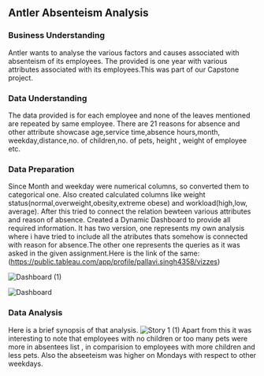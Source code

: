 ## Antler Absenteism Analysis
### Business Understanding
Antler wants to analyse the various factors and causes associated with absenteism of its employees.
The provided is one year with various attributes associated with its employees.This was part of 
our Capstone project.

### Data Understanding
The data provided is for each employee and none of the leaves mentioned are repeated by same employee.
There are 21 reasons for absence and other attribute showcase age,service time,absence hours,month, 
weekday,distance,no. of children,no. of pets, height , weight of employee etc.

### Data Preparation
Since Month and weekday were numerical columns, so converted them to categorical one. Also created
calculated columns like weight status(normal,overweight,obesity,extreme obese) and workload(high,low,
average). After this tried to connect the relation bewteen various attributes and reason of absence.
Created a Dynamic Dashboard to provide all required information. It has two version, one represents
my own analysis where i have tried to include all the atributes thats somehow is connected with reason 
for absence.The other one represents the queries as it was asked in the given assignment.Here is the link 
of the same:(https://public.tableau.com/app/profile/pallavi.singh4358/vizzes)


![Dashboard (1)](https://github.com/pallavi1230/Tableau-Project/assets/155734492/ee25197c-67a6-40d9-9617-2d42890ca81b)


![Dashboard](https://github.com/pallavi1230/Tableau-Project/assets/155734492/709fb9ad-942a-4586-bc16-d00944637e0b)


### Data Analysis 
Here is a brief synopsis of that analysis.
![Story 1 (1)](https://github.com/pallavi1230/Tableau-Project/assets/155734492/d389391d-a1de-4d3a-a6c4-80ae99b9c847)
Apart from this it was interesting to note that employees with no children or too many pets were more in absentees list , 
in comparision to employees with more children and less pets. Also the abseeteism was higher on Mondays with respect to 
other weekdays.
